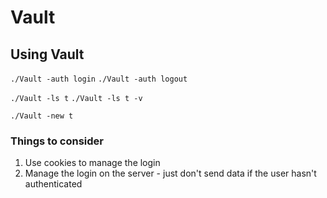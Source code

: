 # Vault

## Using Vault
`./Vault -auth login`
`./Vault -auth logout`

`./Vault -ls t`
`./Vault -ls t -v`

`./Vault -new t`



### Things to consider
1. Use cookies to manage the login
2. Manage the login on the server - just don't send data if the user hasn't authenticated
